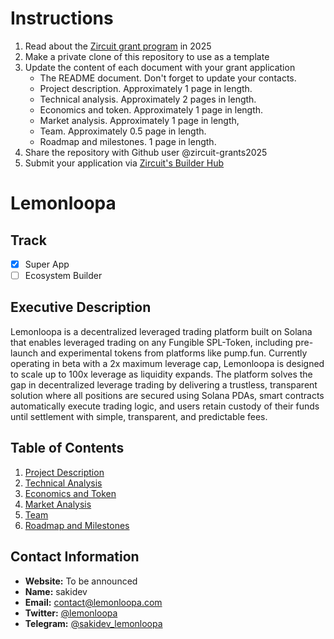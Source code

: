 # Instructions

1. Read about the [Zircuit grant program](https://www.zircuit.com/en/blog/zircuit-launches-new-grants-round-for-builders) in 2025
2. Make a private clone of this repository to use as a template 
3. Update the content of each document with your grant application
    - The README document. Don't forget to update your contacts.
    - Project description. Approximately 1 page in length.
    - Technical analysis. Approximately 2 pages in length.
    - Economics and token. Approximately 1 page in length.
    - Market analysis. Approximately 1 page in length,
    - Team. Approximately 0.5 page in length.
    - Roadmap and milestones. 1 page in length.   
4. Share the repository with Github user @zircuit-grants2025
5. Submit your application via [Zircuit's Builder Hub](https://app.zircuit.com/build2025)

# Lemonloopa

## Track

- [x] Super App 
- [ ] Ecosystem Builder 

## Executive Description

Lemonloopa is a decentralized leveraged trading platform built on Solana that enables leveraged trading on any Fungible SPL-Token, including pre-launch and experimental tokens from platforms like pump.fun. Currently operating in beta with a 2x maximum leverage cap, Lemonloopa is designed to scale up to 100x leverage as liquidity expands. The platform solves the gap in decentralized leverage trading by delivering a trustless, transparent solution where all positions are secured using Solana PDAs, smart contracts automatically execute trading logic, and users retain custody of their funds until settlement with simple, transparent, and predictable fees.

## Table of Contents

1. [Project Description](./01-project-description.md)
2. [Technical Analysis](./02-technical-analysis.md)
3. [Economics and Token](./03-economics-and-token.md)
4. [Market Analysis](./04-market-analysis.md)
5. [Team](./05-team.md)
6. [Roadmap and Milestones](./06-roadmap-and-milestones.md)

## Contact Information

* **Website:** To be announced
* **Name:** sakidev
* **Email:** [contact@lemonloopa.com](mailto:contact@lemonloopa.com)
* **Twitter:** [@lemonloopa](https://twitter.com/lemonloopa)
* **Telegram:** [@sakidev_lemonloopa](https://t.me/sakidev_lemonloopa)
